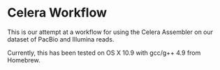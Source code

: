# Celera Workflow

This is our attempt at a workflow for using the Celera Assembler on our dataset
of PacBio and Illumina reads.

Currently, this has been tested on OS X 10.9 with gcc/g++ 4.9 from Homebrew.

